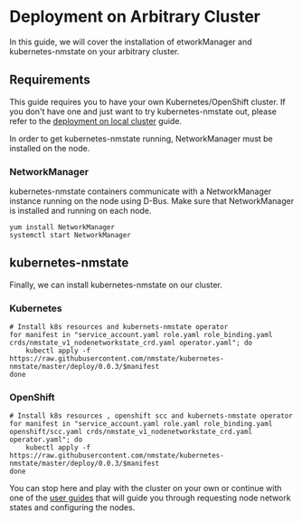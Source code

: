 # Deployment on Arbitrary Cluster

In this guide, we will cover the installation of etworkManager
and kubernetes-nmstate on your arbitrary cluster.

## Requirements

This guide requires you to have your own Kubernetes/OpenShift cluster. If you
don't have one and just want to try kubernetes-nmstate out, please refer to
the [deployment on local cluster](deployment-local-cluster.md) guide.

In order to get kubernetes-nmstate running, NetworkManager
must be installed on the node.

### NetworkManager

kubernetes-nmstate containers communicate with a NetworkManager instance running
on the node using D-Bus. Make sure that NetworkManager is installed and running
on each node.

```shell
yum install NetworkManager
systemctl start NetworkManager
```

## kubernetes-nmstate

Finally, we can install kubernetes-nmstate on our cluster.

### Kubernetes

```shell
# Install k8s resources and kubernets-nmstate operator
for manifest in "service_account.yaml role.yaml role_binding.yaml crds/nmstate_v1_nodenetworkstate_crd.yaml operator.yaml"; do
    kubectl apply -f https://raw.githubusercontent.com/nmstate/kubernetes-nmstate/master/deploy/0.0.3/$manifest
done
```

### OpenShift

```shell
# Install k8s resources , openshift scc and kubernets-nmstate operator
for manifest in "service_account.yaml role.yaml role_binding.yaml openshift/scc.yaml crds/nmstate_v1_nodenetworkstate_crd.yaml operator.yaml"; do
    kubectl apply -f https://raw.githubusercontent.com/nmstate/kubernetes-nmstate/master/deploy/0.0.3/$manifest
done
```

You can stop here and play with the cluster on your own or continue with one of
the [user guides](user-guide.md) that will guide you through requesting node
network states and configuring the nodes.
